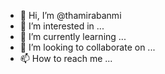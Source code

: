 - 👋 Hi, I’m @thamirabanmi
- 👀 I’m interested in ...
- 🌱 I’m currently learning ...
- 💞️ I’m looking to collaborate on ...
- 📫 How to reach me ...

<!---
thamirabanmi/thamirabanmi is a ✨ special ✨ repository because its `README.md` (this file) appears on your GitHub profile.
You can click the Preview link to take a look at your changes.
--->
